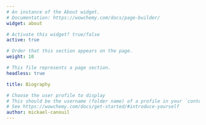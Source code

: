 ```yaml
---
# An instance of the About widget.
# Documentation: https://wowchemy.com/docs/page-builder/
widget: about

# Activate this widget? true/false
active: true

# Order that this section appears on the page.
weight: 10

# This file represents a page section.
headless: true

title: Biography

# Choose the user profile to display
# This should be the username (folder name) of a profile in your `content/authors/` folder.
# See https://wowchemy.com/docs/get-started/#introduce-yourself
author: mickael-canouil
---
```

